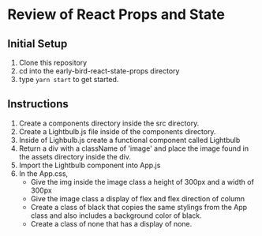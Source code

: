 # Review of React Props and State

## Initial Setup

1. Clone this repository
2. cd into the early-bird-react-state-props directory
3. type `yarn start` to get started.

## Instructions

1. Create a components directory inside the src directory.
2. Create a Lightbulb.js file inside of the components directory.
3. Inside of Lighbulb.js create a functional component called Lightbulb
4. Return a div with a className of 'image' and place the image found in the assets directory inside the div.
5. Import the Lightbulb component into App.js
6. In the App.css,
   - Give the img inside the image class a height of 300px and a width of 300px
   - Give the image class a display of flex and flex direction of column
   - Create a class of black that copies the same stylings from the App class and also includes a background color of black.
   - Create a class of none that has a display of none.

